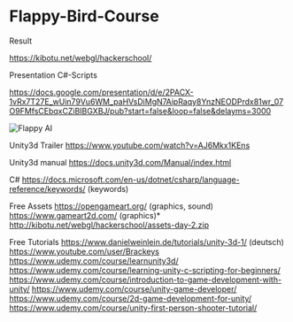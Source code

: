 # Flappy-Bird-Course

Result

https://kibotu.net/webgl/hackerschool/

Presentation C#-Scripts

https://docs.google.com/presentation/d/e/2PACX-1vRx7T27E_wUin79Vu6WM_paHVsDiMgN7AipRaqy8YnzNEODPrdx81wr_07O9FMfsCEbqxCZiBIBGXBJ/pub?start=false&loop=false&delayms=3000

![Flappy AI](https://cdn-images-1.medium.com/max/800/1*G-uGz8s2ti5rgVTz7AHU1w.gif)

Unity3d Trailer
https://www.youtube.com/watch?v=AJ6Mkx1KEns

Unity3d manual
https://docs.unity3d.com/Manual/index.html

C# 
https://docs.microsoft.com/en-us/dotnet/csharp/language-reference/keywords/ (keywords)

Free Assets
https://opengameart.org/ (graphics, sound)
https://www.gameart2d.com/ (graphics)* 
http://kibotu.net/webgl/hackerschool/assets-day-2.zip

Free Tutorials
https://www.danielweinlein.de/tutorials/unity-3d-1/ (deutsch)
https://www.youtube.com/user/Brackeys
https://www.udemy.com/course/learnunity3d/
https://www.udemy.com/course/learning-unity-c-scripting-for-beginners/
https://www.udemy.com/course/introduction-to-game-development-with-unity/
https://www.udemy.com/course/unity-game-developer/
https://www.udemy.com/course/2d-game-development-for-unity/
https://www.udemy.com/course/unity-first-person-shooter-tutorial/

